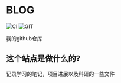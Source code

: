 # BLOG

![CI](https://github.com/CHRIS123540/GPU)
![GIT](https://github.com/CHRIS123540/GPU)

我的github仓库

## 这个站点是做什么的?

记录学习的笔记，项目进展以及科研的一些文件


